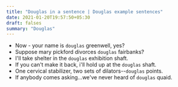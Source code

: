 ```yaml
---
title: "Douglas in a sentence | Douglas example sentences"
date: 2021-01-20T19:57:50+05:30
draft: falses
summary: "Douglas"
---
```

- Now - your name is `douglas` greenwell, yes?
- Suppose mary pickford divorces `douglas` fairbanks?
- I'll take shelter in the `douglas` exhibition shaft.
- If you can't make it back, i'll hold up at the `douglas` shaft.
- One cervical stabilizer, two sets of dilators--`douglas` points.
- If anybody comes asking...we've never heard of `douglas` quaid.
                 
